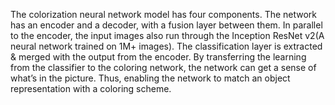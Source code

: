 The colorization neural network model has four components. The network has an encoder and a decoder, with a fusion layer between them. In parallel to the encoder, the input images also run through the Inception ResNet v2(A neural network trained on 1M+ images). The classification layer is extracted & merged with the output from the encoder. By transferring the learning from the classifier to the coloring network, the network can get a sense of what’s in the picture. Thus, enabling the network to match an object representation with a coloring scheme.
